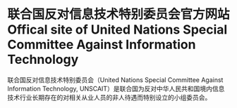 联合国反对信息技术特别委员会官方网站
Offical site of United Nations Special Committee Against Information Technology
===============================================================================

联合国反对信息技术特别委员会（United Nations Special Committee Against Information Technology, UNSCAIT）是联合国为反对中华人民共和国境内信息技术行业长期存在的对相关从业人员的非人待遇而特别设立的小组委员会。

